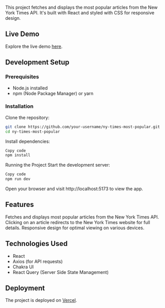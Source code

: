 This project fetches and displays the most popular articles from the New York Times API. It's built with React and styled with CSS for responsive design.

## Live Demo

Explore the live demo [here](https://ny-times-most-popular.vercel.app/).

## Development Setup

### Prerequisites

- Node.js installed
- npm (Node Package Manager) or yarn

### Installation

Clone the repository:

```bash
git clone https://github.com/your-username/ny-times-most-popular.git
cd ny-times-most-popular
```

Install dependencies:

```bash
Copy code
npm install
```


Running the Project
Start the development server:

```bash
Copy code
npm run dev
```
Open your browser and visit http://localhost:5173 to view the app.

## Features
Fetches and displays most popular articles from the New York Times API.
Clicking on an article redirects to the New York Times website for full details.
Responsive design for optimal viewing on various devices.


## Technologies Used
- React
- Axios (for API requests)
- Chakra UI
- React Query (Server Side State Management)

## Deployment
The project is deployed on [Vercel](https://vercel.com/).